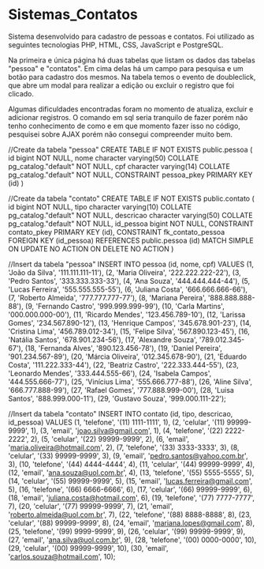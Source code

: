 # Sistemas_Contatos

Sistema desenvolvido para cadastro de pessoas e contatos.
Foi utilizado as seguintes tecnologias PHP, HTML, CSS, JavaScript e PostgreSQL.

Na primeira e única página há duas tabelas que listam os dados das tabelas "pessoa" e "contatos". 
Em cima delas há um campo para pesquisa e um botão para cadastro dos mesmos.
Na tabela temos o evento de doubleclick, que abre um modal para realizar a edição ou excluir o registro que foi clicado.

Algumas dificuldades encontradas foram no momento de atualiza, excluir e adicionar registros. 
O comando em sql seria tranquilo de fazer porém não tenho conhecimento de como e em que momento 
fazer isso no código, pesquisei sobre AJAX porém não consegui compreender muito bem.


//Create da tabela "pessoa"
CREATE TABLE IF NOT EXISTS public.pessoa
(
    id bigint NOT NULL,
    nome character varying(50) COLLATE pg_catalog."default" NOT NULL,
    cpf character varying(14) COLLATE pg_catalog."default" NOT NULL,
    CONSTRAINT pessoa_pkey PRIMARY KEY (id)
)

//Create da tabela "contato"
CREATE TABLE IF NOT EXISTS public.contato
(
    id bigint NOT NULL,
    tipo character varying(10) COLLATE pg_catalog."default" NOT NULL,
    descricao character varying(50) COLLATE pg_catalog."default" NOT NULL,
    id_pessoa bigint NOT NULL,
    CONSTRAINT contato_pkey PRIMARY KEY (id),
    CONSTRAINT fk_contato_pessoa FOREIGN KEY (id_pessoa)
        REFERENCES public.pessoa (id) MATCH SIMPLE
        ON UPDATE NO ACTION
        ON DELETE NO ACTION
)

//Insert da tabela "pessoa"
INSERT INTO pessoa (id, nome, cpf)
VALUES
(1, 'João da Silva', '111.111.111-11'),
(2, 'Maria Oliveira', '222.222.222-22'),
(3, 'Pedro Santos', '333.333.333-33'),
(4, 'Ana Souza', '444.444.444-44'),
(5, 'Lucas Ferreira', '555.555.555-55'),
(6, 'Juliana Costa', '666.666.666-66'),
(7, 'Roberto Almeida', '777.777.777-77'),
(8, 'Mariana Pereira', '888.888.888-88'),
(9, 'Fernando Castro', '999.999.999-99'),
(10, 'Carla Martins', '000.000.000-00'),
(11, 'Ricardo Mendes', '123.456.789-10'),
(12, 'Larissa Gomes', '234.567.890-12'),
(13, 'Henrique Campos', '345.678.901-23'),
(14, 'Cristina Lima', '456.789.012-34'),
(15, 'Felipe Silva', '567.890.123-45'),
(16, 'Natália Santos', '678.901.234-56'),
(17, 'Alexandre Souza', '789.012.345-67'),
(18, 'Fernanda Alves', '890.123.456-78'),
(19, 'Daniel Pereira', '901.234.567-89'),
(20, 'Márcia Oliveira', '012.345.678-90'),
(21, 'Eduardo Costa', '111.222.333-44'),
(22, 'Beatriz Castro', '222.333.444-55'),
(23, 'Leonardo Mendes', '333.444.555-66'),
(24, 'Isabela Campos', '444.555.666-77'),
(25, 'Vinícius Lima', '555.666.777-88'),
(26, 'Aline Silva', '666.777.888-99'),
(27, 'Rafael Gomes', '777.888.999-00'),
(28, 'Luisa Santos', '888.999.000-11'),
(29, 'Gustavo Souza', '999.000.111-22');

//Insert da tabela "contato"
INSERT INTO contato (id, tipo, descricao, id_pessoa) VALUES
(1, 'telefone', '(11) 1111-1111', 1),
(2, 'celular', '(11) 99999-9999', 1),
(3, 'email', 'joao.silva@gmail.com', 1),
(4, 'telefone', '(22) 2222-2222', 2),
(5, 'celular', '(22) 99999-9999', 2),
(6, 'email', 'maria.oliveira@hotmail.com', 2),
(7, 'telefone', '(33) 3333-3333', 3),
(8, 'celular', '(33) 99999-9999', 3),
(9, 'email', 'pedro.santos@yahoo.com.br', 3),
(10, 'telefone', '(44) 4444-4444', 4),
(11, 'celular', '(44) 99999-9999', 4),
(12, 'email', 'ana.souza@uol.com.br', 4),
(13, 'telefone', '(55) 5555-5555', 5),
(14, 'celular', '(55) 99999-9999', 5),
(15, 'email', 'lucas.ferreira@gmail.com', 5),
(16, 'telefone', '(66) 6666-6666', 6),
(17, 'celular', '(66) 99999-9999', 6),
(18, 'email', 'juliana.costa@hotmail.com', 6),
(19, 'telefone', '(77) 7777-7777', 7),
(20, 'celular', '(77) 99999-9999', 7),
(21, 'email', 'roberto.almeida@uol.com.br', 7),
(22, 'telefone', '(88) 8888-8888', 8),
(23, 'celular', '(88) 99999-9999', 8),
(24, 'email', 'mariana.lopes@gmail.com', 8),
(25, 'telefone', '(99) 9999-9999', 9),
(26, 'celular', '(99) 99999-9999', 9),
(27, 'email', 'ana.silva@uol.com.br', 9),
(28, 'telefone', '(00) 0000-0000', 10),
(29, 'celular', '(00) 99999-9999', 10),
(30, 'email', 'carlos.souza@hotmail.com', 10);
